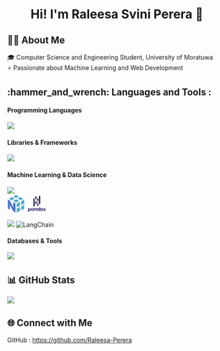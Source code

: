 <div id="header" align="center">
  <h1> Hi! I'm Raleesa Svini Perera 👋</h1>
</div>

<div>

<h2>👩‍💻 About Me </h2>
<p>🎓 Computer Science and Engineering Student, University of Moratuwa</br>
⭐ Passionate about Machine Learning and Web Development</p>
</div>

<h2> :hammer_and_wrench: Languages and Tools :</h2>

<div>
 <h4> Programming Languages</h4>
  
<div>
  <img src="https://skillicons.dev/icons?i=python,java,cpp,html,css,javascript&perline=6" />
</div>
  
<h4> Libraries & Frameworks</h4>

<div>
  <img src="https://skillicons.dev/icons?i=react,nextjs,nodejs,fastapi&perline=6" />
</div>

<h4> Machine Learning & Data Science</h4>

<div>
  <img src="https://skillicons.dev/icons?i=sklearn,tensorflow,keras,pytorch&perline=6" />
</div>
<img src="https://github.com/devicons/devicon/blob/master/icons/numpy/numpy-original.svg" width="40" title="NumPy">&nbsp;
  <img src="https://github.com/devicons/devicon/blob/master/icons/pandas/pandas-original-wordmark.svg" width="40" title="Pandas">&nbsp;

<p>
  <img src="https://skillicons.dev/icons?i=jupyter&perline=6" />
  <img src="https://avatars.githubusercontent.com/u/126733545?s=200&v=4" width="40" title="LangChain" />
</p>

<h4> Databases & Tools</h4>

<div>
  <img src="https://skillicons.dev/icons?i=mysql,mongodb,git,docker&perline=6" />
</div>



 
</div>




<h2>📊 GitHub Stats</h2>
<p>
  <img src="https://github-readme-stats.vercel.app/api?username=Raleesa-Perera&show_icons=true&theme=tokyonight" width="48%">
</p>


<h2>🌐 Connect with Me </h2>

<p>GitHub : <a href="https://github.com/Raleesa-Perera" target="_blank">https://github.com/Raleesa-Perera</a></p>



